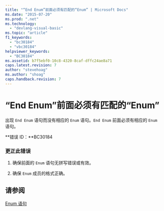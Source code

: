 ```yaml
---
title: "“End Enum”前面必须有匹配的“Enum” | Microsoft Docs"
ms.date: "2015-07-20"
ms.prod: ".net"
ms.technology: 
  - "devlang-visual-basic"
ms.topic: "article"
f1_keywords: 
  - "bc30184"
  - "vbc30184"
helpviewer_keywords: 
  - "BC30184"
ms.assetid: b7f5ebf0-10c8-4320-8caf-dffc24ae8a71
caps.latest.revision: 7
author: "stevehoag"
ms.author: "shoag"
caps.handback.revision: 7
---
```

# “End Enum”前面必须有匹配的“Enum”
出现 `End Enum` 语句而没有相应的 `Enum` 语句。`End Enum` 前面必须有相应的 `Enum` 语句。  
  
 **错误 ID：**BC30184  
  
### 更正此错误  
  
1.  确保前面的 `Enum` 语句无拼写错误或有效。  
  
2.  确保 `Enum` 成员的格式正确。  
  
## 请参阅  
 [Enum 语句](../../visual-basic/language-reference/statements/enum-statement.md)
